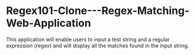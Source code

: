 # Regex101-Clone---Regex-Matching-Web-Application
This application will enable users to input a test string and a regular expression (regex) and will display all the matches found in the input string. 
